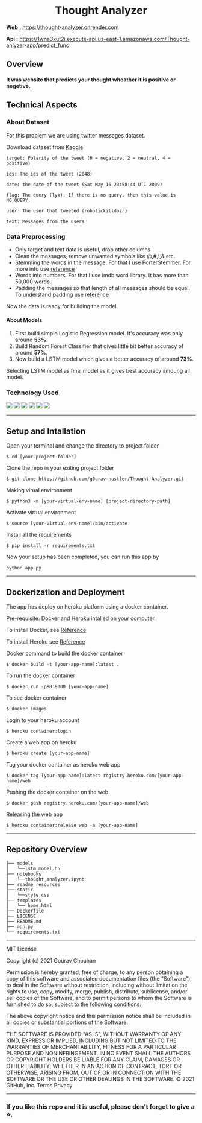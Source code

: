 <h1 align = 'center' >Thought Analyzer  </h1>

**Web** : https://thought-analyzer.onrender.com

**Api :** https://1wna3xut2i.execute-api.us-east-1.amazonaws.com/Thought-anlyzer-app/predict_func



## Overview 
#### It was website that predicts your thought wheather it is positive or negetive.

## Technical Aspects

### About Dataset

For this problem we are using twitter messages dataset.

Download dataset from [Kaggle](https://www.kaggle.com/kazanova/sentiment140)

```
target: Polarity of the tweet (0 = negative, 2 = neutral, 4 = positive)

ids: The ids of the tweet (2048)

date: the date of the tweet (Sat May 16 23:58:44 UTC 2009)

flag: The query (lyx). If there is no query, then this value is NO_QUERY.

user: The user that tweeted (robotickilldozr)

text: Messages from the users

```

### Data Preprocessing

- Only target and text data is useful, drop other columns
- Clean the messages, remove unwanted symbols like @,#,!,& etc.
- Stemming the words in the message. For that I use PorterStemmer. For more info use [reference](https://www.geeksforgeeks.org/python-stemming-words-with-nltk/)
- Words into numbers. For that I use imdb word library. It has more than 50,000 words. 
- Padding the messages so that length of all messages should be equal. To understand padding use [reference](https://www.tensorflow.org/guide/keras/masking_and_padding)

Now the data is ready for building the model.

#### About Models
1. First build simple Logistic Regression model. It's accuracy was only around **53%**.
2. Build Random Forest Classifier that gives little bit better accuracy of around **57%**.
3. Now build a LSTM model which gives a better accuracy of around **73%**.

Selecting LSTM model as final model as it gives best accuracy amoung all model.

### Technology Used 
![](https://img.shields.io/badge/Python-3.7-blue.svg)
![](https://img.shields.io/badge/TF-2.6.0-blue.svg)
![](https://img.shields.io/badge/NLTK-3.6.3-blue.svg)
![](https://img.shields.io/badge/Flask-1.1.1-blue.svg)
![](https://img.shields.io/badge/Docker-20.10.12-blue.svg)
![](https://img.shields.io/badge/Heroku-7.59.1-blue.svg)

----------------------------
## Setup and Intallation

Open your terminal and change the directory to project folder
```
$ cd [your-project-folder]
```
Clone the repo in your exiting project folder
```
$ git clone https://github.com/g0urav-hustler/Thought-Analyzer.git
```
Making virual environment 
```
$ python3 -m [your-virtual-env-name] [project-directory-path]
```
Activate virtual environment 
```
$ source [your-virtual-env-name]/bin/activate
```
Install all the requirements
```
$ pip install -r requirements.txt
```
Now your setup has been completed, you can run this app by
```
python app.py
```
----------------------------
## Dockerization and Deployment
The app has deploy on heroku platform using a docker container.

Pre-requisite: Docker and Heroku intalled on your computer.

To install Docker, see [Reference](https://runnable.com/docker/getting-started/)

To install Heroku see [Reference](https://devcenter.heroku.com/articles/heroku-cli)

Docker command to build the docker container
```
$ docker build -t [your-app-name]:latest .
 ```
To run the docker container
``` 
$ docker run -p80:8000 [your-app-name]
```
To see docker container 
```
$ docker images
```
Login to your heroku account
```
$ heroku container:login
```
Create a web app on heroku
```
$ heroku create [your-app-name]
```
Tag your docker container as heroku web app
```
$ docker tag [your-app-name]:latest registry.heroku.com/[your-app-name]/web
```
Pushing the docker container on the web
```
$ docker push registry.heroku.com/[your-app-name]/web
```
Releasing the web app
```
$ heroku container:release web -a [your-app-name]
```

----------------------------
## Repository Overview
```
├── models
│   └──lstm_model.h5
├── notebooks 
│   └──thought_analyzer.ipynb
├── readme resources
├── static 
│   └──style.css
├── templates
│   └── home.html
├── Dockerfile
├── LICENSE
├── README.md
├── app.py
└── requirements.txt
```
----------------------------
MIT License

Copyright (c) 2021 Gourav Chouhan

Permission is hereby granted, free of charge, to any person obtaining a copy of this software and associated documentation files (the "Software"), to deal in the Software without restriction, including without limitation the rights to use, copy, modify, merge, publish, distribute, sublicense, and/or sell
copies of the Software, and to permit persons to whom the Software is
furnished to do so, subject to the following conditions:

The above copyright notice and this permission notice shall be included in all
copies or substantial portions of the Software.

THE SOFTWARE IS PROVIDED "AS IS", WITHOUT WARRANTY OF ANY KIND, EXPRESS OR
IMPLIED, INCLUDING BUT NOT LIMITED TO THE WARRANTIES OF MERCHANTABILITY,
FITNESS FOR A PARTICULAR PURPOSE AND NONINFRINGEMENT. IN NO EVENT SHALL THE
AUTHORS OR COPYRIGHT HOLDERS BE LIABLE FOR ANY CLAIM, DAMAGES OR OTHER
LIABILITY, WHETHER IN AN ACTION OF CONTRACT, TORT OR OTHERWISE, ARISING FROM,
OUT OF OR IN CONNECTION WITH THE SOFTWARE OR THE USE OR OTHER DEALINGS IN THE
SOFTWARE.
© 2021 GitHub, Inc.
Terms
Privacy

----------------------------

### If you like this repo and it is useful, please don't forget to give a ⭐.
